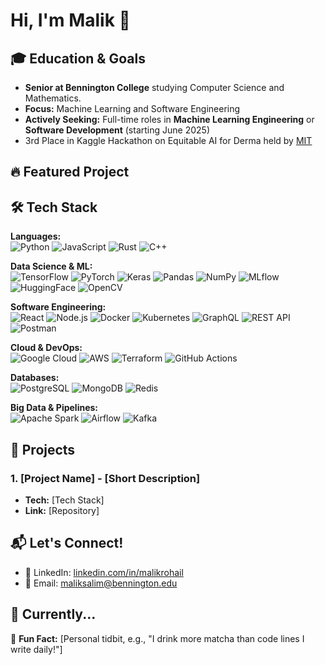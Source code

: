 # Hi, I'm Malik 👋

## 🎓 Education & Goals
- **Senior at Bennington College** studying Computer Science and Mathematics.  
- **Focus:** Machine Learning and Software Engineering
- **Actively Seeking:** Full-time roles in **Machine Learning Engineering** or **Software Development** (starting June 2025)
- 3rd Place in Kaggle Hackathon on Equitable AI for Derma held by [MIT](https://www.kaggle.com/competitions/bttai-ajl-2025/team)

## 🔥 Featured Project

## 🛠️ Tech Stack

**Languages:**  
![Python](https://img.shields.io/badge/Python-3776AB?style=flat&logo=python&logoColor=white)
![JavaScript](https://img.shields.io/badge/JavaScript-F7DF1E?style=flat&logo=javascript&logoColor=black)
![Rust](https://img.shields.io/badge/Rust-000000?style=flat&logo=rust&logoColor=white)
![C++](https://img.shields.io/badge/C++-00599C?style=flat&logo=c%2B%2B&logoColor=white)

**Data Science & ML:**  
![TensorFlow](https://img.shields.io/badge/TensorFlow-FF6F00?style=flat&logo=tensorflow&logoColor=white)
![PyTorch](https://img.shields.io/badge/PyTorch-EE4C2C?style=flat&logo=pytorch&logoColor=white)
![Keras](https://img.shields.io/badge/Keras-D00000?style=flat&logo=keras&logoColor=white)
![Pandas](https://img.shields.io/badge/Pandas-150458?style=flat&logo=pandas&logoColor=white)
![NumPy](https://img.shields.io/badge/NumPy-013243?style=flat&logo=numpy&logoColor=white)
![MLflow](https://img.shields.io/badge/MLflow-0194E2?style=flat&logo=mlflow&logoColor=white)
![HuggingFace](https://img.shields.io/badge/HuggingFace-FFD21E?style=flat&logo=huggingface&logoColor=black)
![OpenCV](https://img.shields.io/badge/OpenCV-5C3EE8?style=flat&logo=opencv&logoColor=white)

**Software Engineering:**  
![React](https://img.shields.io/badge/React-61DAFB?style=flat&logo=react&logoColor=black)
![Node.js](https://img.shields.io/badge/Node.js-339933?style=flat&logo=node.js&logoColor=white)
![Docker](https://img.shields.io/badge/Docker-2496ED?style=flat&logo=docker&logoColor=white)
![Kubernetes](https://img.shields.io/badge/Kubernetes-326CE5?style=flat&logo=kubernetes&logoColor=white)
![GraphQL](https://img.shields.io/badge/GraphQL-E10098?style=flat&logo=graphql&logoColor=white)
![REST API](https://img.shields.io/badge/REST_API-FF6F61?style=flat&logo=rest&logoColor=white)
![Postman](https://img.shields.io/badge/Postman-FF6C37?style=flat&logo=postman&logoColor=white)


**Cloud & DevOps:**  
![Google Cloud](https://img.shields.io/badge/Google_Cloud-4285F4?style=flat&logo=googlecloud&logoColor=white)
![AWS](https://img.shields.io/badge/AWS-232F3E?style=flat&logo=amazonaws&logoColor=white)
![Terraform](https://img.shields.io/badge/Terraform-7B42BC?style=flat&logo=terraform&logoColor=white)
![GitHub Actions](https://img.shields.io/badge/GitHub_Actions-2088FF?style=flat&logo=githubactions&logoColor=white)

**Databases:**  
![PostgreSQL](https://img.shields.io/badge/PostgreSQL-4169E1?style=flat&logo=postgresql&logoColor=white)
![MongoDB](https://img.shields.io/badge/MongoDB-47A248?style=flat&logo=mongodb&logoColor=white)
![Redis](https://img.shields.io/badge/Redis-DC382D?style=flat&logo=redis&logoColor=white)

**Big Data & Pipelines:**  
![Apache Spark](https://img.shields.io/badge/Apache_Spark-E25A1C?style=flat&logo=apachespark&logoColor=white)
![Airflow](https://img.shields.io/badge/Airflow-017CEE?style=flat&logo=apacheairflow&logoColor=white)
![Kafka](https://img.shields.io/badge/Kafka-231F20?style=flat&logo=apachekafka&logoColor=white)


## 🚀 Projects
### 1. [Project Name] - [Short Description]
- **Tech:** [Tech Stack]
- **Link:** [Repository]


## 📬 Let's Connect!
- 💼 LinkedIn: [linkedin.com/in/malikrohail](...linkedin.com/in/malikrohail)
- 📧 Email: [maliksalim@bennington.edu](mailto:...)

## 🎯 Currently...

🌟 **Fun Fact:** [Personal tidbit, e.g., "I drink more matcha than code lines I write daily!"]

